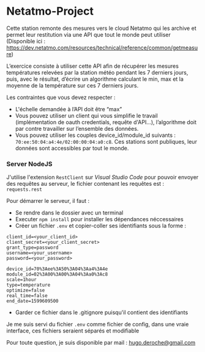 # Netatmo-Project

Cette station remonte des mesures vers le cloud Netatmo qui les archive et permet leur restitution via une API que tout le monde peut utiliser 
(Disponible ici : https://dev.netatmo.com/resources/technical/reference/common/getmeasure)

L’exercice consiste à utiliser cette API afin de récupérer les mesures températures relevées par la station météo pendant les 7 derniers jours, puis, avec le résultat, d’écrire un algorithme calculant le min, max et la moyenne de la température sur ces 7 derniers jours.

Les contraintes que vous devez respecter :
* L'échelle demandée à l’API doit être “max”
* Vous pouvez utiliser un client qui vous simplifie le travail (implémentation de oauth credentials, requête d'API...), l’algorithme doit par contre travailler sur l’ensemble des données.
* Vous pouvez utiliser les couples device_id/module_id suivants : `70:ee:50:04:a4:4e/02:00:00:04:a0:c8`. Ces stations sont publiques, leur données sont accessibles par tout le monde.


### Server NodeJS

J'utilise l'extension `RestClient` sur *Visual Studio Code* pour pouvoir envoyer des requêtes au serveur, le fichier contenant les requêtes est : `requests.rest`

Pour démarrer le serveur, il faut : 
* Se rendre dans le dossier avec un terminal
* Executer `npm install` pour installer les dépendances néccessaires
* Créer un fichier `.env` et copier-coller ses identifiants sous la forme :
```
client_id=<your_client_id>
client_secret=<your_client_secret>
grant_type=password
username=<your_username>
password=<your_password>

device_id=70%3Aee%3A50%3A04%3Aa4%3A4e
module_id=02%3A00%3A00%3A04%3Aa0%3Ac8
scale=1hour
type=temperature
optimize=false
real_time=false
end_date=1599609500
```
* Garder ce fichier dans le .gitignore puisqu'il contient des identifiants

Je me suis servi du fichier `.env` comme fichier de config, dans une vraie interface, ces fichiers seraient séparés et modifiable

Pour toute question, je suis disponible par mail : hugo.deroche@gmail.com 
